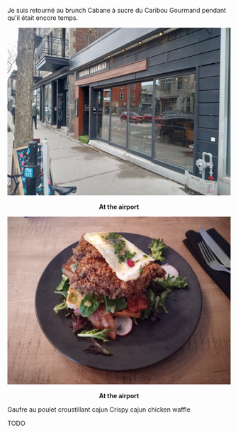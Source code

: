 Je suis retourné au brunch Cabane à sucre du Caribou Gourmand pendant qu'il était encore temps.


![At the airport](/assets/2025/04/20250412_caribou-gourmand/caribou.jpg)
<p align="center"><b>At the airport</b></p>

![At the airport](/assets/2025/04/20250412_caribou-gourmand/assiette.jpg)
<p align="center"><b>At the airport</b></p>

Gaufre au poulet croustillant cajun
Crispy cajun chicken waffle

TODO
